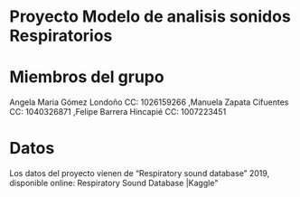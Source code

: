 # Proyecto Modelo de analisis sonidos Respiratorios

# Miembros del grupo


Angela Maria Gómez Londoño CC: 1026159266
,Manuela Zapata Cifuentes CC: 1040326871
,Felipe Barrera Hincapié CC: 1007223451


# Datos
Los datos del proyecto vienen de “Respiratory sound database” 2019, disponible online: Respiratory Sound Database |Kaggle"

